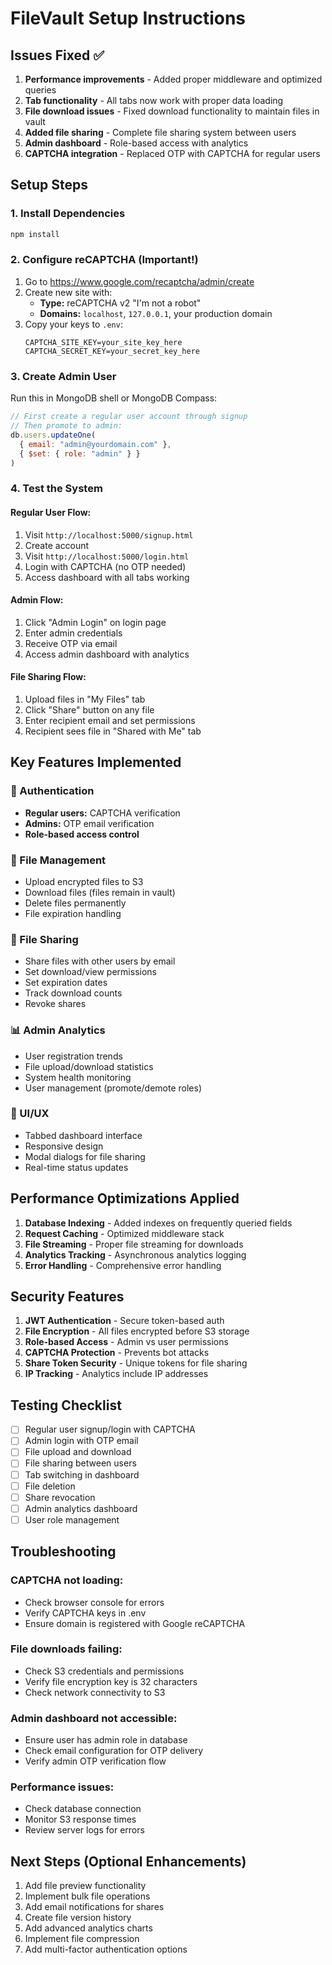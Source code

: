 # FileVault Setup Instructions

## Issues Fixed ✅

1. **Performance improvements** - Added proper middleware and optimized queries
2. **Tab functionality** - All tabs now work with proper data loading
3. **File download issues** - Fixed download functionality to maintain files in vault
4. **Added file sharing** - Complete file sharing system between users
5. **Admin dashboard** - Role-based access with analytics
6. **CAPTCHA integration** - Replaced OTP with CAPTCHA for regular users

## Setup Steps

### 1. Install Dependencies
```bash
npm install
```

### 2. Configure reCAPTCHA (Important!)
1. Go to https://www.google.com/recaptcha/admin/create
2. Create new site with:
   - **Type:** reCAPTCHA v2 "I'm not a robot"
   - **Domains:** `localhost`, `127.0.0.1`, your production domain
3. Copy your keys to `.env`:
   ```
   CAPTCHA_SITE_KEY=your_site_key_here
   CAPTCHA_SECRET_KEY=your_secret_key_here
   ```

### 3. Create Admin User
Run this in MongoDB shell or MongoDB Compass:
```javascript
// First create a regular user account through signup
// Then promote to admin:
db.users.updateOne(
  { email: "admin@yourdomain.com" },
  { $set: { role: "admin" } }
)
```

### 4. Test the System

#### Regular User Flow:
1. Visit `http://localhost:5000/signup.html`
2. Create account
3. Visit `http://localhost:5000/login.html`
4. Login with CAPTCHA (no OTP needed)
5. Access dashboard with all tabs working

#### Admin Flow:
1. Click "Admin Login" on login page
2. Enter admin credentials
3. Receive OTP via email
4. Access admin dashboard with analytics

#### File Sharing Flow:
1. Upload files in "My Files" tab
2. Click "Share" button on any file
3. Enter recipient email and set permissions
4. Recipient sees file in "Shared with Me" tab

## Key Features Implemented

### 🔐 Authentication
- **Regular users:** CAPTCHA verification
- **Admins:** OTP email verification
- **Role-based access control**

### 📁 File Management
- Upload encrypted files to S3
- Download files (files remain in vault)
- Delete files permanently
- File expiration handling

### 🤝 File Sharing
- Share files with other users by email
- Set download/view permissions
- Set expiration dates
- Track download counts
- Revoke shares

### 📊 Admin Analytics
- User registration trends
- File upload/download statistics
- System health monitoring
- User management (promote/demote roles)

### 🎨 UI/UX
- Tabbed dashboard interface
- Responsive design
- Modal dialogs for file sharing
- Real-time status updates

## Performance Optimizations Applied

1. **Database Indexing** - Added indexes on frequently queried fields
2. **Request Caching** - Optimized middleware stack
3. **File Streaming** - Proper file streaming for downloads
4. **Analytics Tracking** - Asynchronous analytics logging
5. **Error Handling** - Comprehensive error handling

## Security Features

1. **JWT Authentication** - Secure token-based auth
2. **File Encryption** - All files encrypted before S3 storage
3. **Role-based Access** - Admin vs user permissions
4. **CAPTCHA Protection** - Prevents bot attacks
5. **Share Token Security** - Unique tokens for file sharing
6. **IP Tracking** - Analytics include IP addresses

## Testing Checklist

- [ ] Regular user signup/login with CAPTCHA
- [ ] Admin login with OTP email
- [ ] File upload and download
- [ ] File sharing between users
- [ ] Tab switching in dashboard
- [ ] File deletion
- [ ] Share revocation
- [ ] Admin analytics dashboard
- [ ] User role management

## Troubleshooting

### CAPTCHA not loading:
- Check browser console for errors
- Verify CAPTCHA keys in .env
- Ensure domain is registered with Google reCAPTCHA

### File downloads failing:
- Check S3 credentials and permissions
- Verify file encryption key is 32 characters
- Check network connectivity to S3

### Admin dashboard not accessible:
- Ensure user has admin role in database
- Check email configuration for OTP delivery
- Verify admin OTP verification flow

### Performance issues:
- Check database connection
- Monitor S3 response times
- Review server logs for errors

## Next Steps (Optional Enhancements)

1. Add file preview functionality
2. Implement bulk file operations
3. Add email notifications for shares
4. Create file version history
5. Add advanced analytics charts
6. Implement file compression
7. Add multi-factor authentication options